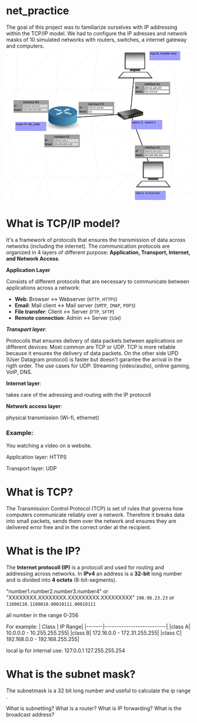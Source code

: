 # net_practice
The goal of this project was to familiarize ourselves with IP addressing within the TCP/IP model. We had to configure the IP adresses and network masks of 10 simulated networks with routers, switches, a internet gateway and computers.
![Level 3](https://raw.githubusercontent.com/WaPoco/net_practice/main/net_practice.1.6/net_practice/netpractice.png)

# What is TCP/IP model?
It's a framework of protocols that ensures the transmission of data across networks (including the internet). The communication protocols are organized in 4 layers of different purpose: **Application, Transport, Internet, and Network Access**.

**Application Layer**

Consists of different protocols that are necessary to communicate between applications across a network:  

- **Web**: Browser ↔ Webserver (`HTTP`, `HTTPS`)  
- **Email**: Mail client ↔ Mail server (`SMTP`, `IMAP`, `POP3`)  
- **File transfer**: Client ↔ Server (`FTP`, `SFTP`)  
- **Remote connection**: Admin ↔ Server (`SSH`)  


***Transport layer***:

Protocolls that ensures delivery of data packets between applications on different devices:
Most common are TCP or UDP. TCP is more reliable because it ensures the delivery of data packets. On the other side UPD (User Datagram protocol) is faster but doesn't garantee the arrival in the rigth order. The use cases for UDP: Streaming (video/audio), online gaming, VoIP, DNS.

**Internet layer**:

takes care of the adressing and routing with the IP protocoll

**Network access layer**:

physical transmission (Wi-fi, ethernet)
### Example:

You watching a video on a website.

Application layer: HTTPS

Transport layer: UDP

# What is TCP?
The Transmission Control Protocol (TCP) is set of rules that governs how computers communicate reliably over a network. Therefore it breaks data into small packets, sends them over the network and ensures they are delivered error free and in the correct order at the recipient.

# What is the IP?
The **Internet protocoll (IP)** is a protocoll and used for routing and addressing across networks. In **IPv4** an address is a **32-bit** long number and is divided into **4 octets** (8-bit-segments).

"number1.number2.number3.number4" or "XXXXXXXX.XXXXXXXX.XXXXXXXXX.XXXXXXXXX"
```198.98.23.23``` or ```11000110.1100010.00010111.00010111```

all number in the range 0-256

For example:
| Class | IP Range|
|-------|--------------------------|
|class A| 10.0.0.0 - 10.255.255.255|
|class B| 172.16.0.0 - 172.31.255.255|
|class C| 192.168.0.0 - 192.168.255.255|

local ip for internal use:
127.0.0.1 127.255.255.254

# What is the subnet mask?
The subnetmask is a 32 bit long number and useful to calculate the ip range .

What is subnetting?
What is a router?
What is IP forwarding?
What is the broadcast address?
